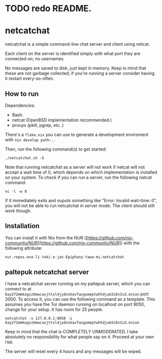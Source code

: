 # TODO redo README.

# netcatchat

netcatchat is a simple command-line chat server and client using netcat.

Each client on the server is identified simply with what port they are connected
on; no usernames.

No messages are saved to disk, just kept in memory. Keep in mind that these are
not garbage collected; if you're running a server consider having it restart
every-so-often.

## How to run

Dependencies:

- Bash.
- netcat (OpenBSD implementation recommended.)
- procps (pkill, pgrep, etc..)

There's a `flake.nix` you can use to generate a development enviroment with
`nix develop path:.`.

Then, run the following command(s) to get started:

```
./netcatchat.sh -h
```

Note that running netcatchat as a server will not work if netcat will not accept
a wait time of 0, which depends on which implementation is installed on your
system. To check if you can run a server, run the following netcat command:

```console
nc -l -w 0
```

If it immediately exits and ouputs something like "Error: Invalid wait-time: 0",
you will not be able to run netcatchat in server mode. The client should still
work though.

## Installation

You can install it with Nix from the NUR
([https://github.com/nix-community/NUR](https://github.com/nix-community/NUR))
with the following attribute:

```nix
nur.repos.ona-li-toki-e-jan-Epiphany-tawa-mi.netcatchat
```

## paltepuk netcatchat server

I have a netcatchat server running on my paltepuk server, which you can connect
to at `6ay2f2mmkogzz6mwcaxjttxl4jydnskavfaxgumeptwhhdjum3i6n3id.onion` port
2000. To access it, you can use the following command as a template. This
assumes you have the Tor daemon running on localhost on port 9050, change for
your setup. It has room for 25 people.

```
netcatchat -x 127.0.0.1:9050 -i 6ay2f2mmkogzz6mwcaxjttxl4jydnskavfaxgumeptwhhdjum3i6n3id.onion
```

Keep in mind that the chat is COMPLETELY UNMODERATED. I take
absolutely no responsibility for what people say on it. Proceed at your own
risk.

The server will reset every 4 hours and any messages will be wiped.
